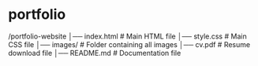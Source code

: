 # portfolio
/portfolio-website
│── index.html       # Main HTML file
│── style.css        # Main CSS file
│── images/          # Folder containing all images
│── cv.pdf           # Resume download file
│── README.md        # Documentation file
